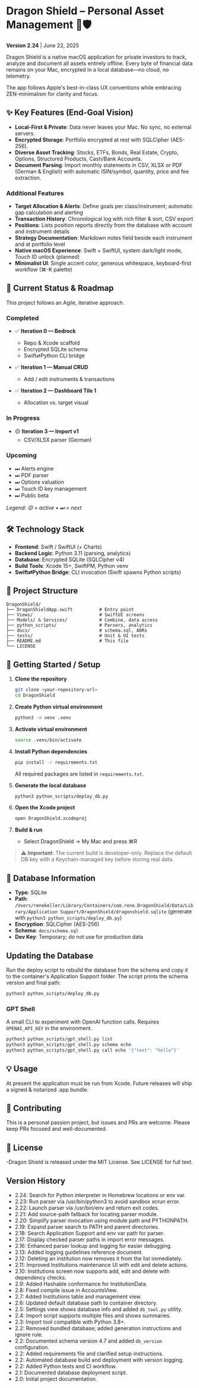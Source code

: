 # Dragon Shield – Personal Asset Management 🐉🛡️

**Version 2.24** | June 22, 2025

Dragon Shield is a native macOS application for private investors to track, analyze and document all assets entirely offline. Every byte of financial data remains on your Mac, encrypted in a local database—no cloud, no telemetry.

The app follows Apple's best-in-class UX conventions while embracing ZEN-minimalism for clarity and focus.

## ✨ Key Features (End-Goal Vision)

- **Local-First & Private**: Data never leaves your Mac. No sync, no external servers.
- **Encrypted Storage**: Portfolio encrypted at rest with SQLCipher (AES-256).
- **Diverse Asset Tracking**: Stocks, ETFs, Bonds, Real Estate, Crypto, Options, Structured Products, Cash/Bank Accounts.
- **Document Parsing**: Import monthly statements in CSV, XLSX or PDF (German & English) with automatic ISIN/symbol, quantity, price and fee extraction.

### Additional Features
- **Target Allocation & Alerts**: Define goals per class/instrument; automatic gap calculation and alerting
- **Transaction History**: Chronological log with rich filter & sort, CSV export
- **Positions**: Lists position reports directly from the database with account and instrument details
- **Strategy Documentation**: Markdown notes field beside each instrument and at portfolio level
- **Native macOS Experience**: Swift + SwiftUI, system dark/light mode, Touch ID unlock (planned)
- **Minimalist UI**: Single accent color, generous whitespace, keyboard-first workflow (⌘-K palette)

## 🚧 Current Status & Roadmap

This project follows an Agile, iterative approach.

### Completed
- ✅ **Iteration 0 — Bedrock**
  - Repo & Xcode scaffold
  - Encrypted SQLite schema
  - Swift⇄Python CLI bridge

- ✅ **Iteration 1 — Manual CRUD**
  - Add / edit instruments & transactions

- ✅ **Iteration 2 — Dashboard Tile 1**
  - Allocation vs. target visual

### In Progress
- 🟡 **Iteration 3 — Import v1**
  - CSV/XLSX parser (German)

### Upcoming
- ⏭ Alerts engine
- ⏭ PDF parser
- ⏭ Options valuation
- ⏭ Touch ID key management
- ⏭ Public beta

*Legend: 🟡 = active • ⏭ = next*

## 🛠️ Technology Stack

- **Frontend**: Swift / SwiftUI (+ Charts)
- **Backend Logic**: Python 3.11 (parsing, analytics)
- **Database**: Encrypted SQLite (SQLCipher v4)
- **Build Tools**: Xcode 15+, SwiftPM, Python venv
- **Swift⇄Python Bridge**: CLI invocation (Swift spawns Python scripts)

## 📁 Project Structure

```
DragonShield/
├── DragonShieldApp.swift          # Entry point
├── Views/                         # SwiftUI screens
├── Models/ & Services/            # Combine, data access
├── python_scripts/                # Parsers, analytics
├── docs/                          # schema.sql, ADRs
├── tests/                         # Unit & UI tests
├── README.md                      # This file
└── LICENSE
```

## 🚀 Getting Started / Setup

1. **Clone the repository**
   ```bash
   git clone <your-repository-url>
   cd DragonShield
   ```

2. **Create Python virtual environment**
   ```bash
   python3 -m venv .venv
   ```

3. **Activate virtual environment**
   ```bash
   source .venv/bin/activate
   ```

4. **Install Python dependencies**
   ```bash
   pip install -r requirements.txt
   ```
   All required packages are listed in `requirements.txt`.

5. **Generate the local database**
   ```bash
   python3 python_scripts/deploy_db.py
   ```
6. **Open the Xcode project**
   ```bash
   open DragonShield.xcodeproj
   ```
7. **Build & run**
   - Select DragonShield → My Mac and press ⌘R

> **⚠️ Important**: The current build is developer-only. Replace the default DB key with a Keychain-managed key before storing real data.

## 💾 Database Information

- **Type**: SQLite
- **Path**: `/Users/renekeller/Library/Containers/com.rene.DragonShield/Data/Library/Application Support/DragonShield/dragonshield.sqlite` (generate with `python3 python_scripts/deploy_db.py`)
- **Encryption**: SQLCipher (AES-256)
- **Schema**: `docs/schema.sql`
- **Dev Key**: Temporary; do not use for production data

## Updating the Database

Run the deploy script to rebuild the database from the schema and copy it to the container's Application Support folder. The script prints the schema version and final path:

```bash
python3 python_scripts/deploy_db.py
```


### GPT Shell
A small CLI to experiment with OpenAI function calls. Requires `OPENAI_API_KEY` in the environment.

```bash
python3 python_scripts/gpt_shell.py list
python3 python_scripts/gpt_shell.py schema echo
python3 python_scripts/gpt_shell.py call echo '{"text": "hello"}'
```
## 💡 Usage

At present the application must be run from Xcode. Future releases will ship a signed & notarized .app bundle.

## 🤝 Contributing

This is a personal passion project, but issues and PRs are welcome. Please keep PRs focused and well-documented.

## 📜 License

-Dragon Shield is released under the MIT License. See LICENSE for full text.


## Version History
- 2.24: Search for Python interpreter in Homebrew locations or env var.
- 2.23: Run parser via /usr/bin/python3 to avoid sandbox xcrun error.
- 2.22: Launch parser via /usr/bin/env and return exit codes.
- 2.21: Add source-path fallback for locating parser module.
- 2.20: Simplify parser invocation using module path and PYTHONPATH.
- 2.19: Expand parser search to PATH and parent directories.
- 2.18: Search Application Support and env var path for parser.
- 2.17: Display checked parser paths in import error messages.
- 2.16: Enhanced parser lookup and logging for easier debugging.
- 2.13: Added logging guidelines reference document.
- 2.12: Deleting an institution now removes it from the list immediately.
- 2.11: Improved Institutions maintenance UI with edit and delete actions.
- 2.10: Institutions screen now supports add, edit and delete with dependency checks.
- 2.9: Added Hashable conformance for InstitutionData.
- 2.8: Fixed compile issue in AccountsView.
- 2.7: Added Institutions table and management view.
- 2.6: Updated default database path to container directory.
- 2.5: Settings view shows database info and added `db_tool.py` utility.
- 2.4: Import script supports multiple files and shows summaries.
- 2.3: Import tool compatible with Python 3.8+.
- 2.2: Removed bundled database; added generation instructions and ignore rule.
- 2.2: Documented schema version 4.7 and added `db_version` configuration.
- 2.2: Added requirements file and clarified setup instructions.
- 2.2: Automated database build and deployment with version logging.
- 2.2: Added Python tests and CI workflow.
- 2.1: Documented database deployment script.
- 2.0: Initial project documentation.

